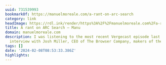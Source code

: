 ```yaml
---
uuid: 731539993
bookmarkOf: https://manuelmoreale.com/a-rant-on-arc-search
category: link
headImage: https://rdl.ink/render/https%3A%2F%2Fmanuelmoreale.com%2Fa-rant-on-arc-search
title: A rant on ARC Search – Manu
domain: manuelmoreale.com
description: I was listening to the most recent Vergecast episode last night and an
  interview with Josh Miller, CEO of The Browser Company, makers of the ARC …
tags: []
date: '2024-02-08T08:53:33.386Z'
highlights: 
---
```




